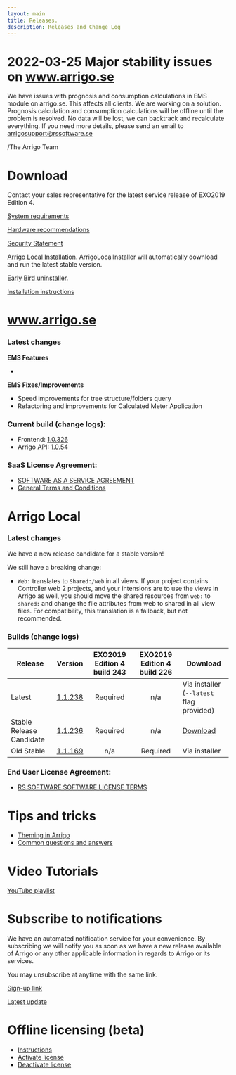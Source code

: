 ```yaml
---
layout: main
title: Releases.
description: Releases and Change Log
---
```

# 2022-03-25 Major stability issues on www.arrigo.se
We have issues with prognosis and consumption calculations in EMS module on arrigo.se. This affects all clients. We are working on a solution.
Prognosis calculation and consumption calculations will be offline until the problem is resolved.
No data will be lost, we can backtrack and recalculate everything.
If you need more details, please send an email to arrigosupport@rssoftware.se

/The Arrigo Team

# Download

Contact your sales representative for the latest service release of EXO2019 Edition 4.

[System requirements](./systemrequirements.md)

[Hardware recommendations](./hardware_recommendations.md)

[Security Statement](./securitystatement.md)

[Arrigo Local Installation](https://arrigo.blob.core.windows.net/arrigo/ArrigoLocalInstaller.exe). ArrigoLocalInstaller will automatically download and run the latest stable version.

[Early Bird uninstaller](https://arrigo.blob.core.windows.net/arrigo/ArrigoEarlybirdUninstaller-1.0.19.exe).

[Installation instructions](./prereq.md)

# www.arrigo.se
### Latest changes

**EMS Features**

-

**EMS Fixes/Improvements**
- Speed improvements for tree structure/folders query
- Refactoring and improvements for Calculated Meter Application

### Current build (change logs): 
- Frontend: [1.0.326](./frontend.html#10326)
- Arrigo API: [1.0.54](./arrigoapi.html#1054)

### SaaS License Agreement: 
- [SOFTWARE AS A SERVICE AGREEMENT](./RS_SaaS-Terms%2024-03-2021.pdf)
- [General Terms and Conditions](./2019%20-%20Eng%20IT%20Services%202014.pdf)


# Arrigo Local
### Latest changes
We have a new release candidate for a stable version!

We still have a breaking change: 
- `Web:` translates to `Shared:/web` in all views. If your project contains Controller web 2 projects, and your intensions are to use the views in Arrigo as well, you should move the shared resources from `web:` to `shared:` and change the file attributes from web to shared in all view files. For compatibility, this translation is a fallback, but not recommended.

### Builds (change logs)

| Release                  | Version                                      | EXO2019 Edition 4 build 243 | EXO2019 Edition 4 build 226 | Download                                                     |
| ------------------------ | -------------------------------------------- | :-------------------------: | :-------------------------: | ------------------------------------------------------------ |
| Latest                   | [1.1.238](./arrigolocalinstaller.html#11238) |          Required           |             n/a             | Via installer (`--latest` flag provided)                     |
| Stable Release Candidate | [1.1.236](./arrigolocalinstaller.html#11236) |          Required           |             n/a             | [Download](https://arrigo.blob.core.windows.net/arrigo/ArrigoLocalInstaller-EXO2019Edition4_243-1.1.236.exe) |
| Old Stable               | [1.1.169](./arrigolocalinstaller.html#11169) |             n/a             |          Required           | Via installer                                                |

### End User License Agreement: 
- [RS SOFTWARE SOFTWARE LICENSE TERMS](./RS_EULA_%203-04-2021%20_for%20distributionGeneric.pdf)


# Tips and tricks

- [Theming in Arrigo](./theme_arrigo.md)
- [Common questions and answers](./support/index.md)

# Video Tutorials

[YouTube playlist](https://www.youtube.com/playlist?list=PLi1Lr1f_Ih7z9Cg7ZH_zZYBwdyMvfj6nq)

# Subscribe to notifications

We have an automated notification service for your convenience. By subscribing we will notify you as soon as we have a new release available of Arrigo or any other applicable information in regards to Arrigo or its services.

You may unsubscribe at anytime with the same link.

[Sign-up link](http://eepurl.com/hTdlmX)

[Latest update](https://mailchi.mp/a055d48c7233/final-test-arrigo-update-8985397)



# Offline licensing (beta)

- [Instructions](./offline_licensing.md)
- [Activate license](https://www.activationportal.me/selfservice/activation.aspx?Type=1&cid=7544&pid=9211&lang=en-US)
- [Deactivate license](https://www.activationportal.me/selfservice/deactivation.aspx?Type=2&cid=7544&pid=9211&lang=en-US)


